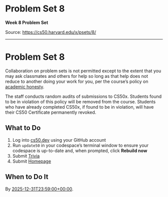 # Problem Set 8

**Week 8 Problem Set**

Source: https://cs50.harvard.edu/x/psets/8/

---

# Problem Set 8

Collaboration on problem sets is not permitted except to the extent that you may ask classmates and others for help so long as that help does not reduce to another doing your work for you, per the course’s policy on [academic honesty](../../syllabus/#academic-honesty).

The staff conducts random audits of submissions to CS50x. Students found to be in violation of this policy will be removed from the course. Students who have already completed CS50x, if found to be in violation, will have their CS50 Certificate permanently revoked.

## What to Do

1. Log into [cs50.dev](https://cs50.dev) using your GitHub account
2. Run `update50` in your codespace’s terminal window to ensure your codespace is up-to-date and, when prompted, click **Rebuild now**
3. Submit [Trivia](trivia/)
4. Submit [Homepage](homepage/)

## When to Do It

By [2025-12-31T23:59:00+00:00](https://time.cs50.io/20251231T235900Z).